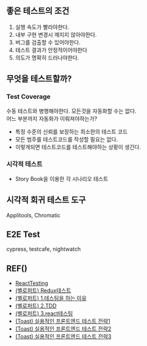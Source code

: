 ## 좋은 테스트의 조건

1. 실행 속도가 빨라야한다.
2. 내부 구현 변경시 깨지지 않아야한다.
3. 버그를 검출할 수 있어야한다.
4. 테스트 결과가 안정적이어야한다
5. 의도가 명확히 드러나야한다.

## 무엇을 테스트할까?

### Test Coverage

수동 테스트와 병행해야한다. 모든것을 자동화할 수는 없다.  
어느 부분까지 자동화가 이뤄져야하는가?

- 특정 수준의 신뢰를 보장하는 최소한의 테스트 코드
- 모든 범주를 테스트코드를 작성할 필요는 없다.
- 이렇게되면 테스트코드를 테스트해야하는 상황이 생긴다.

### 시각적 테스트

- Story Book을 이용한 각 시나리오 테스트

## 시각적 회귀 테스트 도구

Applitools, Chromatic

## E2E Test

cypress, testcafe, nightwatch

## REF()

- [ReactTesting](https://jbee.io/react/testing-0-react-testing-intro/)
- [(벨로퍼트) Redux테스트](https://velopert.com/3591)
- [(벨로퍼트) 1.테스팅을 하는 이유](https://velog.io/@velopert/react-testing)
- [(벨로퍼트) 2.TDD](https://velog.io/@velopert/TDD%EC%9D%98-%EC%86%8C%EA%B0%9C)
- [(벨로퍼트) 3.react테스팅](https://velog.io/@velopert/%EB%A6%AC%EC%95%A1%ED%8A%B8-%ED%85%8C%EC%8A%A4%ED%8A%B8%EC%9D%98-%EC%86%8C%EA%B0%9C)
- [(Toast) 실용적인 프론트엔드 테스트 전략1](https://meetup.toast.com/posts/174)
- [(Toast) 실용적인 프론트엔드 테스트 전략2](https://meetup.toast.com/posts/178)
- [(Toast) 실용적인 프론트엔드 테스트 전략3](https://meetup.toast.com/posts/180)
